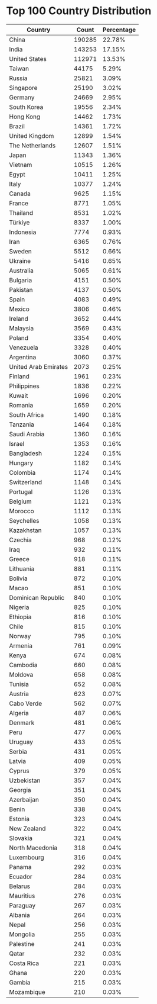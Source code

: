 # Top 100 Country Distribution
| Country | Count | Percentage |
|----|----|----|
| China | 190285 | 22.78% |
| India | 143253 | 17.15% |
| United States | 112971 | 13.53% |
| Taiwan | 44175 | 5.29% |
| Russia | 25821 | 3.09% |
| Singapore | 25190 | 3.02% |
| Germany | 24669 | 2.95% |
| South Korea | 19556 | 2.34% |
| Hong Kong | 14462 | 1.73% |
| Brazil | 14361 | 1.72% |
| United Kingdom | 12899 | 1.54% |
| The Netherlands | 12607 | 1.51% |
| Japan | 11343 | 1.36% |
| Vietnam | 10515 | 1.26% |
| Egypt | 10411 | 1.25% |
| Italy | 10377 | 1.24% |
| Canada | 9625 | 1.15% |
| France | 8771 | 1.05% |
| Thailand | 8531 | 1.02% |
| Türkiye | 8337 | 1.00% |
| Indonesia | 7774 | 0.93% |
| Iran | 6365 | 0.76% |
| Sweden | 5512 | 0.66% |
| Ukraine | 5416 | 0.65% |
| Australia | 5065 | 0.61% |
| Bulgaria | 4151 | 0.50% |
| Pakistan | 4137 | 0.50% |
| Spain | 4083 | 0.49% |
| Mexico | 3806 | 0.46% |
| Ireland | 3652 | 0.44% |
| Malaysia | 3569 | 0.43% |
| Poland | 3354 | 0.40% |
| Venezuela | 3328 | 0.40% |
| Argentina | 3060 | 0.37% |
| United Arab Emirates | 2073 | 0.25% |
| Finland | 1961 | 0.23% |
| Philippines | 1836 | 0.22% |
| Kuwait | 1696 | 0.20% |
| Romania | 1659 | 0.20% |
| South Africa | 1490 | 0.18% |
| Tanzania | 1464 | 0.18% |
| Saudi Arabia | 1360 | 0.16% |
| Israel | 1353 | 0.16% |
| Bangladesh | 1224 | 0.15% |
| Hungary | 1182 | 0.14% |
| Colombia | 1174 | 0.14% |
| Switzerland | 1148 | 0.14% |
| Portugal | 1126 | 0.13% |
| Belgium | 1121 | 0.13% |
| Morocco | 1112 | 0.13% |
| Seychelles | 1058 | 0.13% |
| Kazakhstan | 1057 | 0.13% |
| Czechia | 968 | 0.12% |
| Iraq | 932 | 0.11% |
| Greece | 918 | 0.11% |
| Lithuania | 881 | 0.11% |
| Bolivia | 872 | 0.10% |
| Macao | 851 | 0.10% |
| Dominican Republic | 840 | 0.10% |
| Nigeria | 825 | 0.10% |
| Ethiopia | 816 | 0.10% |
| Chile | 815 | 0.10% |
| Norway | 795 | 0.10% |
| Armenia | 761 | 0.09% |
| Kenya | 674 | 0.08% |
| Cambodia | 660 | 0.08% |
| Moldova | 658 | 0.08% |
| Tunisia | 652 | 0.08% |
| Austria | 623 | 0.07% |
| Cabo Verde | 562 | 0.07% |
| Algeria | 487 | 0.06% |
| Denmark | 481 | 0.06% |
| Peru | 477 | 0.06% |
| Uruguay | 433 | 0.05% |
| Serbia | 431 | 0.05% |
| Latvia | 409 | 0.05% |
| Cyprus | 379 | 0.05% |
| Uzbekistan | 357 | 0.04% |
| Georgia | 351 | 0.04% |
| Azerbaijan | 350 | 0.04% |
| Benin | 338 | 0.04% |
| Estonia | 323 | 0.04% |
| New Zealand | 322 | 0.04% |
| Slovakia | 321 | 0.04% |
| North Macedonia | 318 | 0.04% |
| Luxembourg | 316 | 0.04% |
| Panama | 292 | 0.03% |
| Ecuador | 284 | 0.03% |
| Belarus | 284 | 0.03% |
| Mauritius | 276 | 0.03% |
| Paraguay | 267 | 0.03% |
| Albania | 264 | 0.03% |
| Nepal | 256 | 0.03% |
| Mongolia | 255 | 0.03% |
| Palestine | 241 | 0.03% |
| Qatar | 232 | 0.03% |
| Costa Rica | 221 | 0.03% |
| Ghana | 220 | 0.03% |
| Gambia | 215 | 0.03% |
| Mozambique | 210 | 0.03% |
